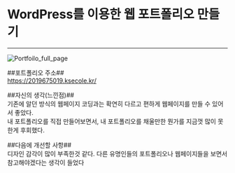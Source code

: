<h1>WordPress를 이용한 웹 포트폴리오 만들기</h1>
<hr>

![Portfoilo_full_page](https://github.com/ChamChiii7/EcoleProject/assets/126247047/58ebc270-a23b-4d5c-9119-1edbadf1a237)

##포트폴리오 주소##<br>
https://2019675019.ksecole.kr/<br>

##자신의 생각(느낀점)##<br>
기존에 알던 방식의 웹페이지 코딩과는 확연히 다르고 편하게 웹페이지를 만들 수 있어서 좋았다.<br>
내 포트폴리오를 직접 만들어보면서, 내 포트폴리오를 채울만한 뭔가를 지금껏 많이 못한게 후회했다.<br>

##다음에 개선할 사항##<br>
디자인 감각이 많이 부족한것 같다. 다른 유명인들의 포트폴리오나 웹페이지들을 보면서 참고해야겠다는 생각이 들었다
